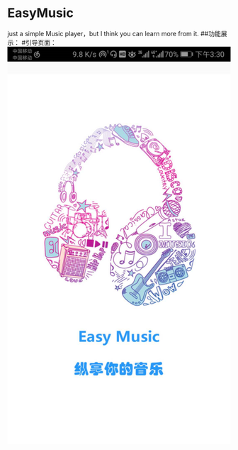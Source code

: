 # EasyMusic
just a simple Music player，but  I think you can learn more from it.
##功能展示：
#引导页面：
![image](https://github.com/awaitU/EasyMusic/blob/master/UIshow/Splash.png)
